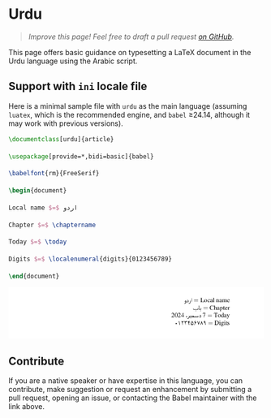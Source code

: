 # Urdu

<blockquote>
  <p><em>Improve this page! Feel free to draft a pull request <a href="https://github.com/latex3/babel/tree/docs/docs">on GitHub</a>.</em></p>
</blockquote>

This page offers basic guidance on typesetting a LaTeX document in the
Urdu language using the Arabic script.

## Support with `ini` locale file

Here is a minimal sample file with `urdu` as the main language
(assuming `luatex`, which is the recommended engine, and `babel` ≥24.14,
although it may work with previous versions).

```tex
\documentclass[urdu]{article}

\usepackage[provide=*,bidi=basic]{babel}

\babelfont{rm}{FreeSerif}

\begin{document}

Local name $=$ اردو

Chapter $=$ \chaptername

Today $=$ \today

Digits $=$ \localenumeral{digits}{0123456789}

\end{document}
```

![](../media/locale-urdu.png)

## Contribute

If you are a native speaker or have expertise in this language, you can
contribute, make suggestion or request an enhancement by submitting a
pull request, opening an issue, or contacting the Babel maintainer with
the link above.
